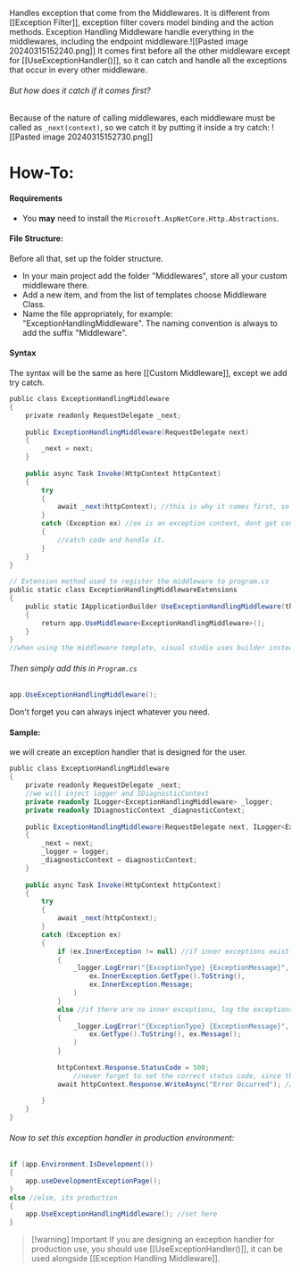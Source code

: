 Handles exception that come from the Middlewares. It is different from [[Exception Filter]], exception filter covers model binding and the action methods.
Exception Handling Middleware handle everything in the middlewares, including the endpoint middleware.![[Pasted image 20240315152240.png]]
It comes first before all the other middleware except for [[UseExceptionHandler()]], so it can catch and handle all the exceptions that occur in every other middleware.
###### But how does it catch if it comes first? 
Because of the nature of calling middlewares, each middleware must be called as `_next(context)`, so we catch it by putting it inside a try catch:
![[Pasted image 20240315152730.png]]
# How-To:
#### Requirements
- You **may** need to install the `Microsoft.AspNetCore.Http.Abstractions`.
#### File Structure:
Before all that, set up the folder structure.
- In your main project add the folder "Middlewares", store all your custom middleware there.
- Add a new item, and from the list of templates choose Middleware Class.
- Name the file appropriately, for example: "ExceptionHandlingMiddleware". The naming convention is always to add the suffix "Middleware".
#### Syntax
The syntax will be the same as here [[Custom Middleware]], except we add try catch.
```c#
public class ExceptionHandlingMiddleware
{
	private readonly RequestDelegate _next;
	
	public ExceptionHandlingMiddleware(RequestDelegate next)
	{
		_next = next;
	}
	
	public async Task Invoke(HttpContext httpContext)
	{
		try
		{
			await _next(httpContext); //this is why it comes first, so we catch every middleware.
		}
		catch (Exception ex) //ex is an exception context, dont get confused, lookup how to "throw an error" note.
		{
			//catch code and handle it.
		}
	}
}
 
// Extension method used to register the middleware to program.cs
public static class ExceptionHandlingMiddlewareExtensions
{
	public static IApplicationBuilder UseExceptionHandlingMiddleware(this IApplicationBuilder app)
	{
		return app.UseMiddleware<ExceptionHandlingMiddleware>();
	}
}
//when using the middleware template, visual studio uses builder instead of app as variable name, but its the same thing and personally app is better and much less confusing.
```
###### Then simply add this in `Program.cs`
```c#
app.UseExceptionHandlingMiddleware();
```

Don't forget you can always inject whatever you need.
#### Sample:
we will create an exception handler that is designed for the user.
```c#
public class ExceptionHandlingMiddleware
{
	private readonly RequestDelegate _next;
	//we will inject logger and IDiagnosticContext
	private readonly ILogger<ExceptionHandlingMiddleware> _logger;
	private readonly IDiagnosticContext _diagnosticContext;
	
	public ExceptionHandlingMiddleware(RequestDelegate next, ILogger<ExceptionHandlingMiddleware> logger, IDiagnosticContext diagnosticContext)
	{
		_next = next;
		_logger = logger;
		_diagnosticContext = diagnosticContext;
	}
	
	public async Task Invoke(HttpContext httpContext)
	{
		try
		{
			await _next(httpContext); 
		}
		catch (Exception ex)
		{
			if (ex.InnerException != null) //if inner exceptions exist
			{
				_logger.LogError("{ExceptionType} {ExceptionMessage}", //log the inner exceptions
					ex.InnerException.GetType().ToString(), 
					ex.InnerException.Message;
				)
			}
			else //if there are no inner exceptions, log the exceptions as is
			{
				_logger.LogError("{ExceptionType} {ExceptionMessage}",
					ex.GetType().ToString(), ex.Message();
				)
			}
			
			httpContext.Response.StatusCode = 500; 
				//never forget to set the correct status code, since the browser would just assume 200
			await httpContext.Response.WriteAsync("Error Occurred"); //message to the user
			
		}
	}
}
```
###### Now to set this exception handler in production environment:
```c#
if (app.Environment.IsDevelopment())
{
	app.useDevelopmentExceptionPage();
}
else //else, its production
{
	app.UseExceptionHandlingMiddleware(); //set here
}
```
>[!warning] Important
>If you are designing an exception handler for production use, you should use [[UseExceptionHandler()]], it can be used alongside [[Exception Handling Middleware]]. 